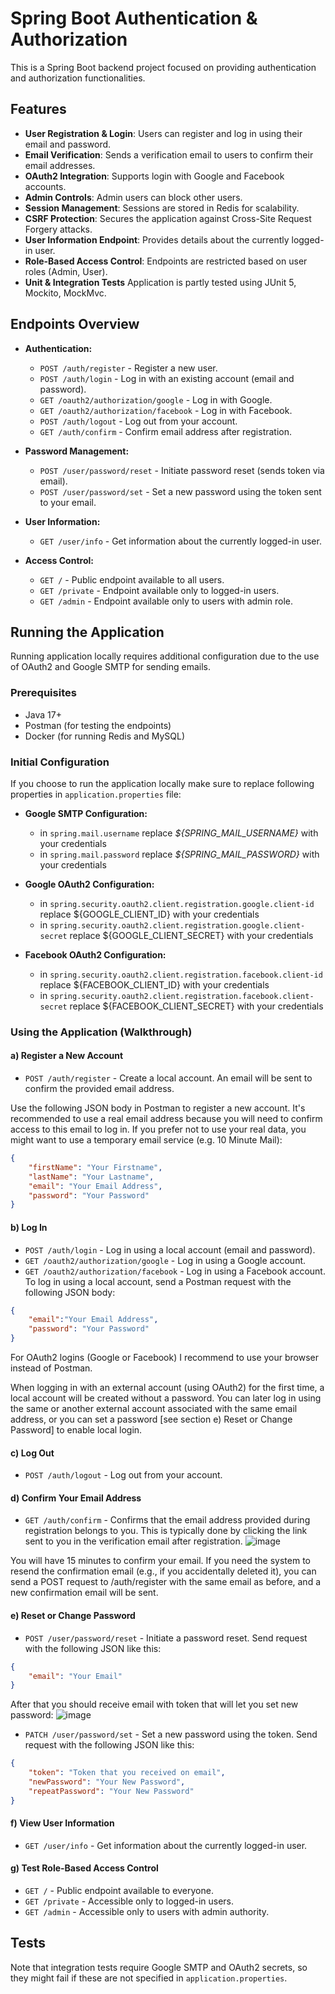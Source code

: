 # Spring Boot Authentication & Authorization

This is a Spring Boot backend project focused on providing authentication and authorization functionalities. 

## Features

- **User Registration & Login**: Users can register and log in using their email and password.
- **Email Verification**: Sends a verification email to users to confirm their email addresses.
- **OAuth2 Integration**: Supports login with Google and Facebook accounts.
- **Admin Controls**: Admin users can block other users.
- **Session Management**: Sessions are stored in Redis for scalability.
- **CSRF Protection**: Secures the application against Cross-Site Request Forgery attacks.
- **User Information Endpoint**: Provides details about the currently logged-in user.
- **Role-Based Access Control**: Endpoints are restricted based on user roles (Admin, User).
- **Unit & Integration Tests** Application is partly tested using JUnit 5, Mockito, MockMvc.

## Endpoints Overview

- **Authentication:**
  - `POST /auth/register` - Register a new user.
  - `POST /auth/login` - Log in with an existing account (email and password).
  - `GET /oauth2/authorization/google` - Log in with Google.
  - `GET /oauth2/authorization/facebook` - Log in with Facebook.
  - `POST /auth/logout` - Log out from your account.
  - `GET /auth/confirm` - Confirm email address after registration.
  
- **Password Management:**
  - `POST /user/password/reset` - Initiate password reset (sends token via email).
  - `POST /user/password/set` - Set a new password using the token sent to your email.

- **User Information:**
  - `GET /user/info` - Get information about the currently logged-in user.
  
- **Access Control:**
  - `GET /` - Public endpoint available to all users.
  - `GET /private` - Endpoint available only to logged-in users.
  - `GET /admin` - Endpoint available only to users with admin role.

## Running the Application

Running application locally requires additional configuration due to the use of OAuth2 and Google SMTP for sending emails.

### Prerequisites

- Java 17+
- Postman (for testing the endpoints)
- Docker (for running Redis and MySQL)

### Initial Configuration

If you choose to run the application locally make sure to replace following properties in `application.properties` file:

- **Google SMTP Configuration:**
  - in `spring.mail.username` replace *${SPRING_MAIL_USERNAME}* with your credentials
  - in `spring.mail.password` replace *${SPRING_MAIL_PASSWORD}* with your credentials

- **Google OAuth2 Configuration:**
  - in `spring.security.oauth2.client.registration.google.client-id` replace ${GOOGLE_CLIENT_ID} with your credentials
  - in `spring.security.oauth2.client.registration.google.client-secret` replace ${GOOGLE_CLIENT_SECRET} with your credentials

- **Facebook OAuth2 Configuration:**
  - in `spring.security.oauth2.client.registration.facebook.client-id` replace ${FACEBOOK_CLIENT_ID} with your credentials
  - in `spring.security.oauth2.client.registration.facebook.client-secret` replace ${FACEBOOK_CLIENT_SECRET} with your credentials

### Using the Application (Walkthrough)

#### a) Register a New Account
- `POST /auth/register` - Create a local account. An email will be sent to confirm the provided email address.

Use the following JSON body in Postman to register a new account. It's recommended to use a real email address because you will need to confirm access to this email to log in. If you prefer not to use your real data, you might want to use a temporary email service (e.g. 10 Minute Mail):

```json
{
    "firstName": "Your Firstname",
    "lastName": "Your Lastname",
    "email": "Your Email Address",
    "password": "Your Password"
}
```

#### b) Log In
- `POST /auth/login` - Log in using a local account (email and password).
- `GET /oauth2/authorization/google` - Log in using a Google account.
- `GET /oauth2/authorization/facebook` - Log in using a Facebook account.
To log in using a local account, send a Postman request with the following JSON body:
```json
{
    "email":"Your Email Address",
    "password": "Your Password"
}
```
For OAuth2 logins (Google or Facebook) I recommend to use your browser instead of Postman.

When logging in with an external account (using OAuth2) for the first time, a local account will be created without a password. You can later log in using the same or another external account associated with the same email address, or you can set a password [see section e) Reset or Change Password] to enable local login.

#### c) Log Out
- `POST /auth/logout` - Log out from your account.

#### d) Confirm Your Email Address
- `GET /auth/confirm` - Confirms that the email address provided during registration belongs to you. This is typically done by clicking the link sent to you in the verification email after registration.
![image](https://github.com/user-attachments/assets/da5982e7-3464-4b1c-a1a1-0ecd41b8acc2)


You will have 15 minutes to confirm your email. If you need the system to resend the confirmation email (e.g., if you accidentally deleted it), you can send a POST request to /auth/register with the same email as before, and a new confirmation email will be sent.

#### e) Reset or Change Password
- `POST /user/password/reset` - Initiate a password reset.
Send request  with the following JSON like this:
```json
{
    "email": "Your Email"
}
```
After that you should receive email with token that will let you set new password:
![image](https://github.com/user-attachments/assets/9b792478-cde0-474d-99db-eeecb0447948)

- `PATCH /user/password/set` - Set a new password using the token.
Send request  with the following JSON like this:
```json
{
    "token": "Token that you received on email",
    "newPassword": "Your New Password",
    "repeatPassword": "Your New Password"
}
```

#### f) View User Information
- `GET /user/info` - Get information about the currently logged-in user.

#### g) Test Role-Based Access Control
- `GET /` - Public endpoint available to everyone.
- `GET /private` - Accessible only to logged-in users.
- `GET /admin` - Accessible only to users with admin authority.

## Tests

Note that integration tests require Google SMTP and OAuth2 secrets, so they might fail if these are not specified in `application.properties`.
